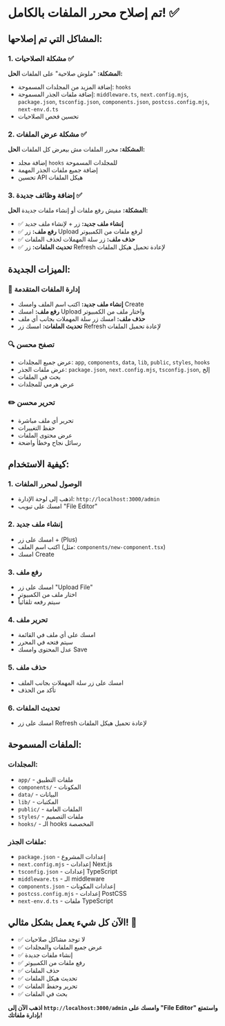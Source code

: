 # تم إصلاح محرر الملفات بالكامل! ✅

## المشاكل التي تم إصلاحها:

### 1. مشكلة الصلاحيات ✅
**المشكلة:** "ملوش صلاحية" على الملفات
**الحل:** 
- إضافة المزيد من المجلدات المسموحة: `hooks`
- إضافة ملفات الجذر المسموحة: `middleware.ts`, `next.config.mjs`, `package.json`, `tsconfig.json`, `components.json`, `postcss.config.mjs`, `next-env.d.ts`
- تحسين فحص الصلاحيات

### 2. مشكلة عرض الملفات ✅
**المشكلة:** محرر الملفات مش بيعرض كل الملفات
**الحل:**
- إضافة مجلد `hooks` للمجلدات المسموحة
- إضافة جميع ملفات الجذر المهمة
- تحسين API هيكل الملفات

### 3. إضافة وظائف جديدة ✅
**المشكلة:** مفيش رفع ملفات أو إنشاء ملفات جديدة
**الحل:**
- ✅ **إنشاء ملف جديد:** زر + لإنشاء ملف جديد
- ✅ **رفع ملف:** زر Upload لرفع ملفات من الكمبيوتر
- ✅ **حذف ملف:** زر سلة المهملات لحذف الملفات
- ✅ **تحديث الملفات:** زر Refresh لإعادة تحميل هيكل الملفات

## الميزات الجديدة:

### 📁 إدارة الملفات المتقدمة
- **إنشاء ملف جديد:** اكتب اسم الملف وامسك Create
- **رفع ملف:** امسك Upload واختار ملف من الكمبيوتر
- **حذف ملف:** امسك زر سلة المهملات بجانب أي ملف
- **تحديث الملفات:** امسك زر Refresh لإعادة تحميل الملفات

### 🔍 تصفح محسن
- عرض جميع المجلدات: `app`, `components`, `data`, `lib`, `public`, `styles`, `hooks`
- عرض ملفات الجذر: `package.json`, `next.config.mjs`, `tsconfig.json`, إلخ
- بحث في الملفات
- عرض هرمي للمجلدات

### ✏️ تحرير محسن
- تحرير أي ملف مباشرة
- حفظ التغييرات
- عرض محتوى الملفات
- رسائل نجاح وخطأ واضحة

## كيفية الاستخدام:

### 1. الوصول لمحرر الملفات
- اذهب إلى لوحة الإدارة: `http://localhost:3000/admin`
- امسك على تبويب "File Editor"

### 2. إنشاء ملف جديد
- امسك على زر + (Plus)
- اكتب اسم الملف (مثل: `components/new-component.tsx`)
- امسك Create

### 3. رفع ملف
- امسك على زر "Upload File"
- اختار ملف من الكمبيوتر
- سيتم رفعه تلقائياً

### 4. تحرير ملف
- امسك على أي ملف في القائمة
- سيتم فتحه في المحرر
- عدل المحتوى وامسك Save

### 5. حذف ملف
- امسك على زر سلة المهملات بجانب الملف
- تأكد من الحذف

### 6. تحديث الملفات
- امسك على زر Refresh لإعادة تحميل هيكل الملفات

## الملفات المسموحة:

### المجلدات:
- `app/` - ملفات التطبيق
- `components/` - المكونات
- `data/` - البيانات
- `lib/` - المكتبات
- `public/` - الملفات العامة
- `styles/` - ملفات التصميم
- `hooks/` - الـ hooks المخصصة

### ملفات الجذر:
- `package.json` - إعدادات المشروع
- `next.config.mjs` - إعدادات Next.js
- `tsconfig.json` - إعدادات TypeScript
- `middleware.ts` - الـ middleware
- `components.json` - إعدادات المكونات
- `postcss.config.mjs` - إعدادات PostCSS
- `next-env.d.ts` - ملفات TypeScript

## الآن كل شيء يعمل بشكل مثالي! 🎉

- ✅ لا توجد مشاكل صلاحيات
- ✅ عرض جميع الملفات والمجلدات
- ✅ إنشاء ملفات جديدة
- ✅ رفع ملفات من الكمبيوتر
- ✅ حذف الملفات
- ✅ تحديث هيكل الملفات
- ✅ تحرير وحفظ الملفات
- ✅ بحث في الملفات

**اذهب الآن إلى `http://localhost:3000/admin` وامسك على "File Editor" واستمتع بإدارة ملفاتك!**

